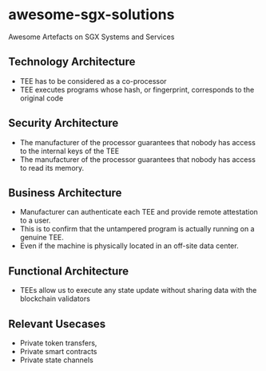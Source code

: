 # awesome-sgx-solutions
Awesome Artefacts on SGX Systems and Services

## Technology Architecture
- TEE has to be considered as a co-processor
- TEE executes programs whose hash, or fingerprint, corresponds to the original code

## Security Architecture
-  The manufacturer of the processor guarantees that nobody has access to the internal keys of the TEE  
-  The manufacturer of the processor guarantees that nobody has access to read its memory.

## Business Architecture
- Manufacturer can authenticate each TEE and provide remote attestation to a user.
- This is to confirm that the untampered program is actually running on a genuine TEE.
- Even if the machine is physically located in an off-site data center.

## Functional Architecture
- TEEs allow us to execute any state update without sharing data with the blockchain validators

## Relevant Usecases 
- Private token transfers, 
- Private smart contracts 
- Private state channels 
